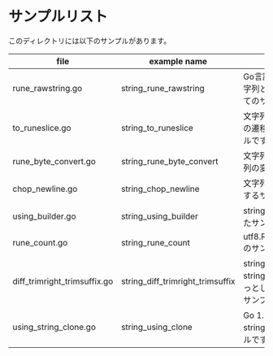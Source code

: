 # サンプルリスト

このディレクトリには以下のサンプルがあります。

|file|example name|note|
|----|------------|----|
|rune\_rawstring.go|string\_rune\_rawstring|Go言語における 文字と文字列とRaw文字列についてのサンプルです.|
|to\_runeslice.go|string\_to\_runeslice|文字列とルーンスライスの遷移を表示するサンプルです.|
|rune\_byte\_convert.go|string\_rune\_byte\_convert|文字列とルーンとバイト列の変換のサンプルです.|
|chop\_newline.go|string\_chop\_newline|文字列末尾の改行を削除するサンプルです.|
|using\_builder.go|string\_using\_builder|strings.Builder を利用したサンプルです.|
|rune\_count.go|string\_rune\_count|utf8.RuneCountInString() のサンプルです.|
|diff\_trimright\_trimsuffix.go|string\_diff\_trimright\_trimsuffix|strings.TrimRight と strings.TrimSuffix のちょっとした違いについてのサンプルです.|
|using\_string\_clone.go|string\_using\_clone|Go 1.18 で追加された strings.Clone() のサンプルです|
